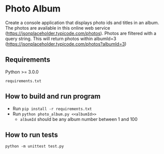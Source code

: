 # Photo Album
Create a console application that displays photo ids and titles in an album. The photos are available in this online web
service (https://jsonplaceholder.typicode.com/photos).
 Photos are filtered with a query string. This will return photos within albumId=3
(https://jsonplaceholder.typicode.com/photos?albumId=3)

## Requirements
Python >= 3.0.0

`requirements.txt`

## How to build and run program
- Run `pip install -r requirements.txt`
- Run `python photo_album.py <<albumId>>`
  - `albumId` should be any album number between 1 and 100

## How to run tests
`python -m unittest test.py`
